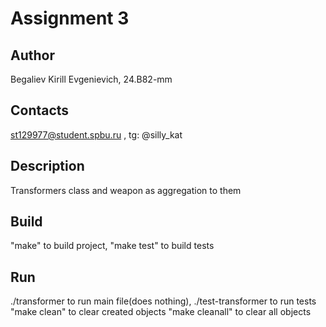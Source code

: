 # Assignment 3
## Author
Begaliev Kirill Evgenievich, 24.B82-mm
## Contacts
st129977@student.spbu.ru , tg: @silly_kat
## Description
Transformers class and weapon as aggregation to them
## Build
"make" to build project, "make test" to build tests
## Run
./transformer to run main file(does nothing), ./test-transformer to run tests
"make clean" to clear created objects
"make cleanall" to clear all objects
